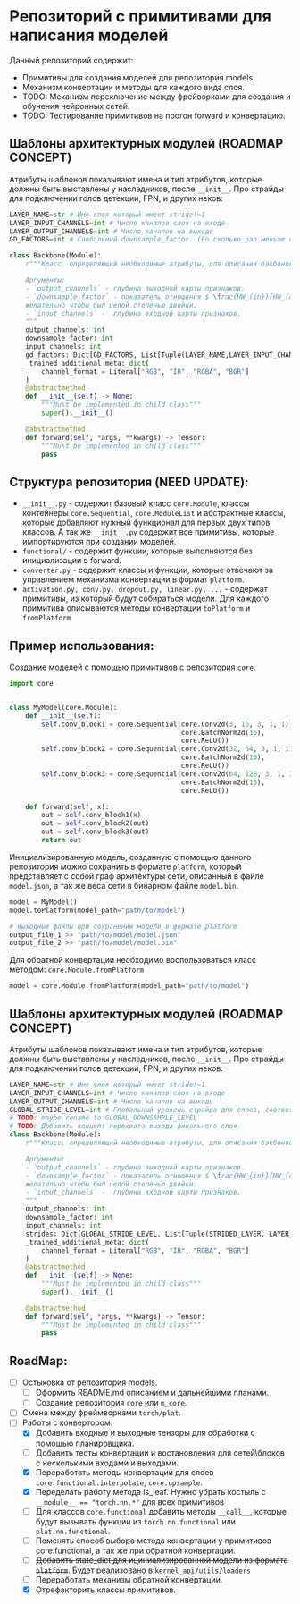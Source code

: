 # Репозиторий c примитивами для написания моделей
Данный репозиторий содержит:
 - Примитивы для создания моделей для репозитория models.
 - Механизм конвертации и методы для каждого вида слоя.
 - TODO: Механизм переключение между фрейворками для создания и обучения нейронных сетей.
 - TODO: Тестирование примитивов на прогон forward и конвертацию.

## Шаблоны архитектурных модулей (ROADMAP CONCEPT)
Атрибуты шаблонов показывают имена и тип атрибутов, которые должны быть выставлены у наследников, после `__init__`.
Про страйды для подключении голов детекции, FPN, и других неков:
```python
LAYER_NAME=str # Имя слоя который имеет stride!=1
LAYER_INPUT_CHANNELS=int # Число каналов слоя на входе
LAYER_OUTPUT_CHANNELS=int # Число каналов на выходе
GD_FACTORS=int # Глобальный downsample_factor. (Во сколько раз меньше карта признаков по H-W по сравнению с самым первым input'ом, учитывается в конструкторе сети) Глобальный страйд для слоев, соотвествуют значениям downsample_factor. TODO: Мб стоит прояснить про local_downsample_factor и global_dowbsample factor (первый относительно модуля-класса, относительно слоя картинки)

class Backbone(Module):
    r"""Класс, определяющий необходимые атрибуты, для описания бэкбонов

    Аргументы:
    - `output_channels` - глубина выходной карты признаков.
    - `downsample_factor` - показатель отношения $ \frac{HW_{in}}{HW_{out}} $ , для ряда декодеров,
    желательно чтобы был целой степенью двойки.
    - `input_channels` -  глубина входной карты признаков.
    """
    output_channels: int
    downsample_factor: int
    input_channels: int
    gd_factors: Dict[GD_FACTORS, List[Tuple(LAYER_NAME,LAYER_INPUT_CHANNELS,LAYER_OUTPUT_CHANNELS)]]
    _trained_additional_meta: dict(
        channel_format = Literal["RGB", "IR", "RGBA", "BGR"]
    )
    @abstractmethod
    def __init__(self) -> None:
        """Must be implemented in child class"""
        super().__init__()

    @abstractmethod
    def forward(self, *args, **kwargs) -> Tensor:
        """Must be implemented in child class"""
        pass
```


## Структура репозитория (NEED UPDATE):
- `__init__.py`  - содержит базовый класс `core.Module`, классы контейнеры `core.Sequential`, `core.ModuleList` и абстрактные классы, которые добавляют нужный функционал для первых двух типов классов. А так же `__init__.py` содержит все примитивы, которые импортируются при создании моделей.
- `functional/` - содержит функции, которые выполняются без инициализации в forward.
- `converter.py` - содержит классы и функции, которые отвечают за управлением механизма конвертации в формат `platform`.
- `activation.py, conv.py, dropout.py, linear.py, ...` - содержат примитивы, из который будут собираться модели. Для каждого примитива описываются методы конвертации `toPlatform` и `fromPlatform`
## Пример использования:
Создание моделей с помощью примитивов с репозитория `core`.
```python
import core


class MyModel(core.Module):
    def __init__(self):
        self.conv_block1 = core.Sequential(core.Conv2d(3, 16, 3, 1, 1),
                                           core.BatchNorm2d(16),
                                           core.ReLU())
        self.conv_block2 = core.Sequential(core.Conv2d(32, 64, 3, 1, 1),
                                           core.BatchNorm2d(16),
                                           core.ReLU())
        self.conv_block3 = core.Sequential(core.Conv2d(64, 128, 3, 1, 1),
                                           core.BatchNorm2d(16),
                                           core.ReLU())

    def forward(self, x):
        out = self.conv_block1(x)
        out = self.conv_block2(out)
        out = self.conv_block3(out)
        return out
```

Инициализированную модель, созданную с помощью данного репозитория можно сохранить в формате `platform`, который представляет с собой граф архитектуры сети, описанный в файле `model.json`, а так же веса сети в бинарном файле `model.bin`.
```python
model = MyModel()
model.toPlatform(model_path="path/to/model")

# выходные файлы при сохранении модели в формате platform
output_file_1 >> "path/to/model/model.json"
output_file_2 >> "path/to/model/model.bin"
```

Для обратной конвертации необходимо воспользоваться класс методом: `core.Module.fromPlatform`

```python
model = core.Module.fromPlatform(model_path="path/to/model")
```

## Шаблоны архитектурных модулей (ROADMAP CONCEPT)
Атрибуты шаблонов показывают имена и тип атрибутов, которые должны быть выставлены у наследников, после `__init__`.
Про страйды для подключении голов детекции, FPN, и других неков:
```python
LAYER_NAME=str # Имя слоя который имеет stride!=1
LAYER_INPUT_CHANNELS=int # Число каналов слоя на входе
LAYER_OUTPUT_CHANNELS=int # Число каналов на выходе
GLOBAL_STRIDE_LEVEL=int # Глобальный уровень страйда для слоев, соотвествуют значениям при которых переключается глобальный downsample_factor. TODO: Мб стоит прояснить про local_downsample_factor и global_dowbsample factor (первый относительно модуля-класса, относительно слоя картинки)
# TODO: maybe rename to GLOBAL_DOWNSAMPLE_LEVEL
# TODO: Добавить концепт перехвата выхода финального слоя
class Backbone(Module):
    r"""Класс, определяющий необходимые атрибуты, для описания бэкбонов

    Аргументы:
    - `output_channels` - глубина выходной карты признаков.
    - `downsample_factor` - показатель отношения $ \frac{HW_{in}}{HW_{out}} $ , для ряда декодеров,
    желательно чтобы был целой степенью двойки.
    - `input_channels` -  глубина входной карты признаков.
    """
    output_channels: int
    downsample_factor: int
    input_channels: int
    strides: Dict[GLOBAL_STRIDE_LEVEL, List[Tuple(STRIDED_LAYER, LAYER_INPUT_CHANNELS, LAYER_OUTPUT_CHANNELS)]]
    _trained_additional_meta: dict(
        channel_format = Literal["RGB", "IR", "RGBA", "BGR"]
    )
    @abstractmethod
    def __init__(self) -> None:
        """Must be implemented in child class"""
        super().__init__()

    @abstractmethod
    def forward(self, *args, **kwargs) -> Tensor:
        """Must be implemented in child class"""
        pass
```

## RoadMap:
- [ ] Остыковка от репозитория models.
  - [ ] Оформить README.md описанием и дальнейшими планами.
  - [ ] Создание репозитория `core` или  `m_core`.
- [ ] Смена между фреймворками `torch/plat`.
- [ ] Работы с конвертором:
    - [x] Добавить входные и выходные тензоры для обработки с помощью планировщика.
    - [ ] Добавить тесты конвертации и востановления для сетей\блоков с несколькими входами и выходами.
    - [x] Переработать методы конвертации для слоев `core.functional.interpolate`, `core.upsample`.
    - [x] Переделать работу метода is_leaf. Нужно убрать костыль с `__module__ == "torch.nn.*"` для всех примитивов
    - [ ] Для классов `core.functional` добавить методы `__call__`, которые будут вызывать функции из `torch.nn.functional` или `plat.nn.functional`.
    - [ ] Поменять способ выбора метода конвертации у примитивов core.functional, а так же при обратной конвертации.
    - [ ] ~~Добавить state_dict для ициниализированной модели из формата `platform`~~. Будет реализовано в `kernel_api/utils/loaders`
    - [ ] Переработать механизм обратной конвертации.
    - [x] Отрефакторить классы примитивов.
